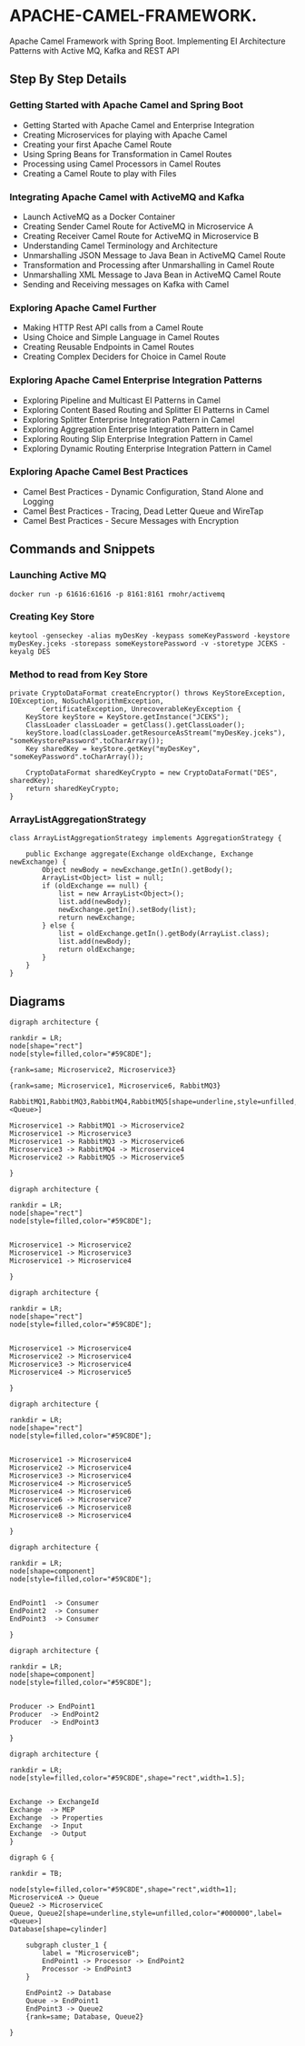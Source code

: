 # APACHE-CAMEL-FRAMEWORK.
Apache Camel Framework with Spring Boot. Implementing EI Architecture Patterns with Active MQ, Kafka and REST API

## Step By Step Details

### Getting Started with Apache Camel and Spring Boot

- Getting Started with Apache Camel and Enterprise Integration
- Creating Microservices for playing with Apache Camel
- Creating your first Apache Camel Route
- Using Spring Beans for Transformation in Camel Routes
- Processing using Camel Processors in Camel Routes
- Creating a Camel Route to play with Files

### Integrating Apache Camel with ActiveMQ and Kafka
- Launch ActiveMQ as a Docker Container
- Creating Sender Camel Route for ActiveMQ in Microservice A
- Creating Receiver Camel Route for ActiveMQ in Microservice B
- Understanding Camel Terminology and Architecture
- Unmarshalling JSON Message to Java Bean in ActiveMQ Camel Route
- Transformation and Processing after Unmarshalling in Camel Route
- Unmarshalling XML Message to Java Bean in ActiveMQ Camel Route
- Sending and Receiving messages on Kafka with Camel

### Exploring Apache Camel Further
- Making HTTP Rest API calls from a Camel Route
- Using Choice and Simple Language in Camel Routes
- Creating Reusable Endpoints in Camel Routes
- Creating Complex Deciders for Choice in Camel Route

### Exploring Apache Camel Enterprise Integration Patterns
- Exploring Pipeline and Multicast EI Patterns in Camel
- Exploring Content Based Routing and Splitter EI Patterns in Camel
- Exploring Splitter Enterprise Integration Pattern in Camel
- Exploring Aggregation Enterprise Integration Pattern in Camel
- Exploring Routing Slip Enterprise Integration Pattern in Camel
- Exploring Dynamic Routing Enterprise Integration Pattern in Camel

### Exploring Apache Camel Best Practices
- Camel Best Practices - Dynamic Configuration, Stand Alone and Logging
- Camel Best Practices - Tracing, Dead Letter Queue and WireTap
- Camel Best Practices - Secure Messages with Encryption


## Commands and Snippets

### Launching Active MQ

```
docker run -p 61616:61616 -p 8161:8161 rmohr/activemq
```

### Creating Key Store

```
keytool -genseckey -alias myDesKey -keypass someKeyPassword -keystore myDesKey.jceks -storepass someKeystorePassword -v -storetype JCEKS -keyalg DES
```

### Method to read from Key Store
```
private CryptoDataFormat createEncryptor() throws KeyStoreException, IOException, NoSuchAlgorithmException,
		CertificateException, UnrecoverableKeyException {
	KeyStore keyStore = KeyStore.getInstance("JCEKS");
	ClassLoader classLoader = getClass().getClassLoader();
	keyStore.load(classLoader.getResourceAsStream("myDesKey.jceks"), "someKeystorePassword".toCharArray());
	Key sharedKey = keyStore.getKey("myDesKey", "someKeyPassword".toCharArray());

	CryptoDataFormat sharedKeyCrypto = new CryptoDataFormat("DES", sharedKey);
	return sharedKeyCrypto;
}
```

### ArrayListAggregationStrategy
```
class ArrayListAggregationStrategy implements AggregationStrategy {

    public Exchange aggregate(Exchange oldExchange, Exchange newExchange) {
        Object newBody = newExchange.getIn().getBody();
        ArrayList<Object> list = null;
        if (oldExchange == null) {
            list = new ArrayList<Object>();
            list.add(newBody);
            newExchange.getIn().setBody(list);
            return newExchange;
        } else {
            list = oldExchange.getIn().getBody(ArrayList.class);
            list.add(newBody);
            return oldExchange;
        }
    }
}
```

## Diagrams

```
digraph architecture {

rankdir = LR;
node[shape="rect"]
node[style=filled,color="#59C8DE"];

{rank=same; Microservice2, Microservice3}

{rank=same; Microservice1, Microservice6, RabbitMQ3}

RabbitMQ1,RabbitMQ3,RabbitMQ4,RabbitMQ5[shape=underline,style=unfilled,color="#000000",label=<Queue>]

Microservice1 -> RabbitMQ1 -> Microservice2
Microservice1 -> Microservice3
Microservice1 -> RabbitMQ3 -> Microservice6
Microservice3 -> RabbitMQ4 -> Microservice4
Microservice2 -> RabbitMQ5 -> Microservice5

}

digraph architecture {

rankdir = LR;
node[shape="rect"]
node[style=filled,color="#59C8DE"];


Microservice1 -> Microservice2
Microservice1 -> Microservice3
Microservice1 -> Microservice4

}

digraph architecture {

rankdir = LR;
node[shape="rect"]
node[style=filled,color="#59C8DE"];


Microservice1 -> Microservice4
Microservice2 -> Microservice4
Microservice3 -> Microservice4
Microservice4 -> Microservice5

}

digraph architecture {

rankdir = LR;
node[shape="rect"]
node[style=filled,color="#59C8DE"];


Microservice1 -> Microservice4
Microservice2 -> Microservice4
Microservice3 -> Microservice4
Microservice4 -> Microservice5
Microservice4 -> Microservice6
Microservice6 -> Microservice7
Microservice6 -> Microservice8
Microservice8 -> Microservice4

}

digraph architecture {

rankdir = LR;
node[shape=component]
node[style=filled,color="#59C8DE"];


EndPoint1  -> Consumer
EndPoint2  -> Consumer
EndPoint3  -> Consumer

}

digraph architecture {

rankdir = LR;
node[shape=component]
node[style=filled,color="#59C8DE"];


Producer -> EndPoint1
Producer  -> EndPoint2
Producer  -> EndPoint3

}

digraph architecture {

rankdir = LR;
node[style=filled,color="#59C8DE",shape="rect",width=1.5];


Exchange -> ExchangeId
Exchange  -> MEP
Exchange  -> Properties
Exchange  -> Input
Exchange  -> Output
}

digraph G {

rankdir = TB;
    
node[style=filled,color="#59C8DE",shape="rect",width=1];
MicroserviceA -> Queue
Queue2 -> MicroserviceC
Queue, Queue2[shape=underline,style=unfilled,color="#000000",label=<Queue>]
Database[shape=cylinder]
	
	subgraph cluster_1 {
	    label = "MicroserviceB";
		EndPoint1 -> Processor -> EndPoint2
		Processor -> EndPoint3 
	}

    EndPoint2 -> Database
	Queue -> EndPoint1
	EndPoint3 -> Queue2
    {rank=same; Database, Queue2}

}

```
